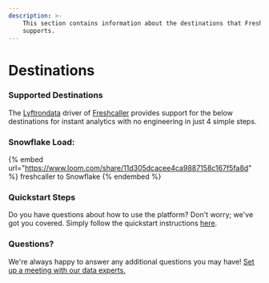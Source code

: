 ```yaml
---
description: >-
    This section contains information about the destinations that Freshcaller
    supports.
---
```


# Destinations

### Supported Destinations

The [Lyftrondata](https://www.lyftrondata.com/) driver of [Freshcaller](https://www.lyftrondata.com/integration/freshcaller/) provides support for the below destinations for instant analytics with no engineering in just 4 simple steps.

### Snowflake Load:

{% embed url="https://www.loom.com/share/11d305dcacee4ca9887158c167f5fa8d" %}
freshcaller to Snowflake
{% endembed %}

### Quickstart Steps

Do you have questions about how to use the platform? Don't worry; we've got you covered. Simply follow the quickstart instructions [here](../../../quickstart-steps.md).

### Questions? <a href="#questions" id="questions"></a>

We're always happy to answer any additional questions you may have! [Set up a meeting with our data experts.](https://www.lyftrondata.com/book-a-meeting/)

